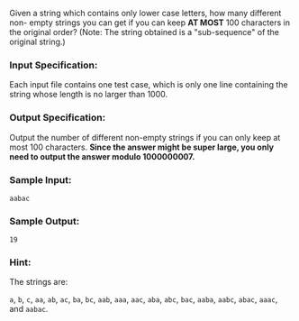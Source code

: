 <!-- Title
Keep at Most 100 Characters (35)
-->
Given a string which contains only lower case letters, how many different non-
empty strings you can get if you can keep **AT MOST** 100 characters in the
original order? (Note: The string obtained is a "sub-sequence" of the original
string.)

### Input Specification:

Each input file contains one test case, which is only one line containing the
string whose length is no larger than 1000.

### Output Specification:

Output the number of different non-empty strings if you can only keep at most
100 characters. **Since the answer might be super large, you only need to
output the answer modulo 1000000007.**

### Sample Input:

    
    
    aabac
    

### Sample Output:

    
    
    19
    

### Hint:

The strings are:

`a`, `b`, `c`, `aa`, `ab`, `ac`, `ba`, `bc`, `aab`, `aaa`, `aac`, `aba`,
`abc`, `bac`, `aaba`, `aabc`, `abac`, `aaac`, and `aabac`.


